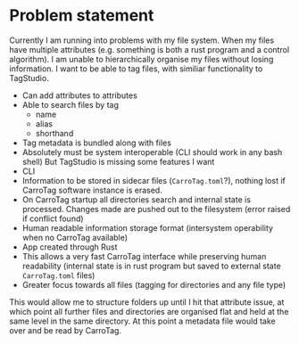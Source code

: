 # Problem statement
Currently I am running into problems with my file system. When my files have multiple attributes (e.g. something is both a rust program and a control algorithm). I am unable to hierarchically organise my files without losing information. I want to be able to tag files, with similiar functionality to TagStudio. 
- Can add attributes to attributes
- Able to search files by tag
    - name
    - alias
    - shorthand
- Tag metadata is bundled along with files
- Absolutely must be system interoperable (CLI should work in any bash shell)
But TagStudio is missing some features I want
- CLI
- Information to be stored in sidecar files (`CarroTag.toml`?), nothing lost if CarroTag software instance is erased.
- On CarroTag startup all directories search and internal state is processed. Changes made are pushed out to the filesystem (error raised if conflict found)
- Human readable information storage format (intersystem operability when no CarroTag available)
- App created through Rust
- This allows a very fast CarroTag interface while preserving human readability (internal state is in rust program but saved to external state `CarroTag.toml` files)
- Greater focus towards all files (tagging for directories and any file type)

This would allow me to structure folders up until I hit that attribute issue, at which point all further files and directories are organised flat and held at the same level in the same directory. At this point a metadata file would take over and be read by CarroTag.